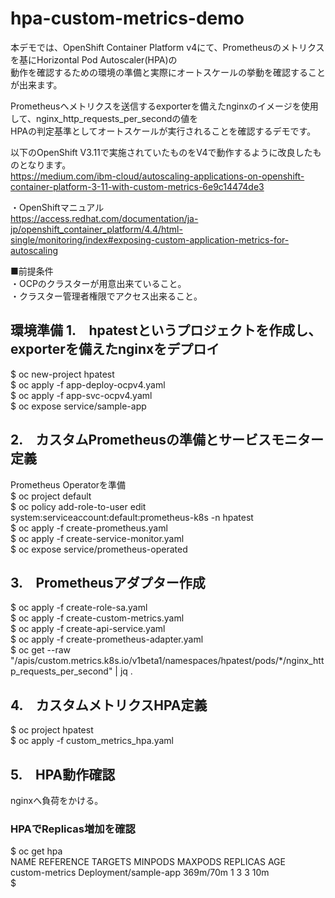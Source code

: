 # hpa-custom-metrics-demo

本デモでは、OpenShift Container Platform v4にて、Prometheusのメトリクスを基にHorizontal Pod Autoscaler(HPA)の  
動作を確認するための環境の準備と実際にオートスケールの挙動を確認することが出来ます。  
  
Prometheusへメトリクスを送信するexporterを備えたnginxのイメージを使用して、nginx_http_requests_per_secondの値を  
HPAの判定基準としてオートスケールが実行されることを確認するデモです。  
  
以下のOpenShift V3.11で実施されていたものをV4で動作するように改良したものとなります。  
https://medium.com/ibm-cloud/autoscaling-applications-on-openshift-container-platform-3-11-with-custom-metrics-6e9c14474de3

・OpenShiftマニュアル  
https://access.redhat.com/documentation/ja-jp/openshift_container_platform/4.4/html-single/monitoring/index#exposing-custom-application-metrics-for-autoscaling

  
■前提条件  
・OCPのクラスターが用意出来ていること。  
・クラスター管理者権限でアクセス出来ること。  
  
環境準備
1.　hpatestというプロジェクトを作成し、exporterを備えたnginxをデプロイ  
-----------  
$ oc new-project hpatest  
$ oc apply -f app-deploy-ocpv4.yaml  
$ oc apply -f app-svc-ocpv4.yaml  
$ oc expose service/sample-app  
  
2.　カスタムPrometheusの準備とサービスモニター定義  
-----------  
Prometheus Operatorを準備  
$ oc project default  
$ oc policy add-role-to-user edit system:serviceaccount:default:prometheus-k8s -n hpatest  
$ oc apply -f create-prometheus.yaml  
$ oc apply -f create-service-monitor.yaml  
$ oc expose service/prometheus-operated  
  
3.　Prometheusアダプター作成
-----------  
$ oc apply -f create-role-sa.yaml  
$ oc apply -f create-custom-metrics.yaml  
$ oc apply -f create-api-service.yaml  
$ oc apply -f create-prometheus-adapter.yaml  
$ oc get --raw "/apis/custom.metrics.k8s.io/v1beta1/namespaces/hpatest/pods/*/nginx_http_requests_per_second" | jq .  
  
4.　カスタムメトリクスHPA定義  
-----------  
$ oc project hpatest  
$ oc apply -f custom_metrics_hpa.yaml  
  
5.　HPA動作確認
-----------  
nginxへ負荷をかける。  
### HPAでReplicas増加を確認  
$ oc get hpa  
NAME             REFERENCE               TARGETS    MINPODS   MAXPODS   REPLICAS   AGE  
custom-metrics   Deployment/sample-app   369m/70m   1         3         3          10m  
$  


